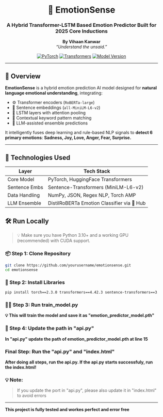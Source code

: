 <div align="center">

# 🧠 EmotionSense  
### A Hybrid Transformer-LSTM Based Emotion Predictor Built for 2025 Core Inductions  
**By Vihaan Kanwar**  
_“Understand the unsaid.”_


[![PyTorch](https://img.shields.io/badge/PyTorch-Enabled-red)](https://pytorch.org/)
[![Transformers](https://img.shields.io/badge/🤗-Transformers-yellow)](https://huggingface.co/)
[![Model Version](https://img.shields.io/badge/Version-1.0-green)](#)

</div>

---

## 🚀 Overview

**EmotionSense** is a  hybrid emotion prediction AI model designed for **natural language emotional understanding**, integrating:

- ⚙️ Transformer encoders (`RoBERTa-large`)
- 🧬 Sentence embeddings (`all-MiniLM-L6-v2`)
- 🧠 LSTM layers with attention pooling
- 🔗 Contextual keyword pattern matching
- 🔁 LLM-assisted ensemble predictions

It intelligently fuses deep learning and rule-based NLP signals to **detect 6 primary emotions**:
**Sadness, Joy, Love, Anger, Fear, Surprise.**

---

## 🧰 Technologies Used

| Layer             | Tech Stack                                     |
|------------------|------------------------------------------------|
|  Core Model     | PyTorch, HuggingFace Transformers              |
|  Sentence Embs | Sentence-Transformers (MiniLM-L6-v2)           |
|  Data Handling | NumPy, JSON, Regex NLP, Torch AMP              |
|  LLM Ensemble  | DistilRoBERTa Emotion Classifier via 🤗 Hub     |



## 🛠️ Run Locally

> 💡 Make sure you have Python 3.10+ and a working GPU (recommended) with CUDA support.

### 📦 Step 1: Clone Repository
```bash
git clone https://github.com/yourusername/emotionsense.git
cd emotionsense
```


### 💾 Step 2: Install Libraries
```bash
pip install torch==2.3.0 transformers==4.42.3 sentence-transformers==3.0.1 numpy==1.26.4 flask==3.0.3 flask-cors==4.0.1
```


### 🏃‍♂️ Step 3: Run train_model.py

 **💡 This will train the model and save it as "emotion_predictor_model.pth"**


### 🔄️ Step 4: Update the path in "api.py"

**In "api.py" update the path of emotion_predictor_model.pth at line 15**

### Final Step: Run the "api.py" and "index.html"

**After doing all steps, run the api.py. If the api.py starts successfuly, run the index.html!**

### 💡 Note:
> If you update the port in "api.py", please also update it in "index.html" to avoid errors

---
**This project is fully tested and workes perfect and error free**
